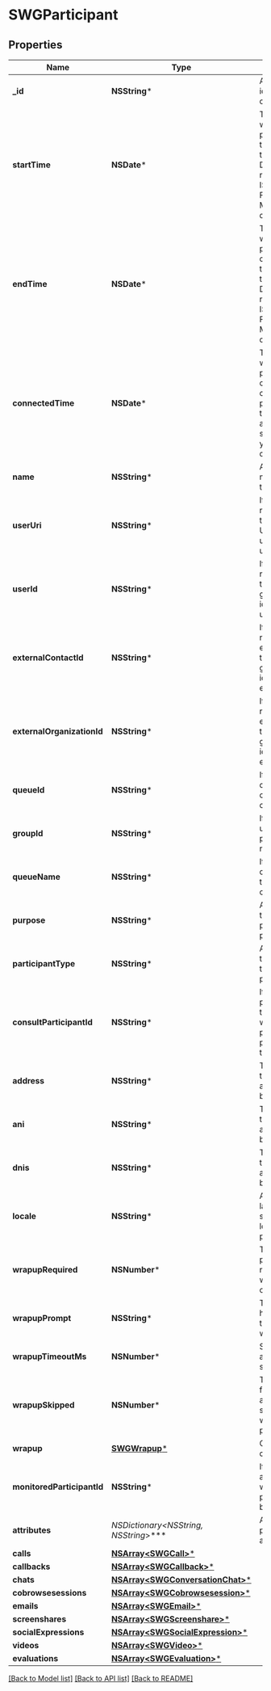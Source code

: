 # SWGParticipant

## Properties
Name | Type | Description | Notes
------------ | ------------- | ------------- | -------------
**_id** | **NSString*** | A globally unique identifier for this conversation. | [optional] 
**startTime** | **NSDate*** | The timestamp when this participant joined the conversation in the provider clock. Date time is represented as an ISO-8601 string. For example: yyyy-MM-ddTHH:mm:ss.SSSZ | [optional] 
**endTime** | **NSDate*** | The timestamp when this participant disconnected from the conversation in the provider clock. Date time is represented as an ISO-8601 string. For example: yyyy-MM-ddTHH:mm:ss.SSSZ | [optional] 
**connectedTime** | **NSDate*** | The timestamp when this participant was connected to the conversation in the provider clock. Date time is represented as an ISO-8601 string. For example: yyyy-MM-ddTHH:mm:ss.SSSZ | [optional] 
**name** | **NSString*** | A human readable name identifying the participant. | [optional] 
**userUri** | **NSString*** | If this participant represents a user, then this will be an URI that can be used to fetch the user. | [optional] 
**userId** | **NSString*** | If this participant represents a user, then this will be the globally unique identifier for the user. | [optional] 
**externalContactId** | **NSString*** | If this participant represents an external contact, then this will be the globally unique identifier for the external contact. | [optional] 
**externalOrganizationId** | **NSString*** | If this participant represents an external org, then this will be the globally unique identifier for the external org. | [optional] 
**queueId** | **NSString*** | If present, the queue id that the communication channel came in on. | [optional] 
**groupId** | **NSString*** | If present, group of users the participant represents. | [optional] 
**queueName** | **NSString*** | If present, the queue name that the communication channel came in on. | [optional] 
**purpose** | **NSString*** | A well known string that specifies the purpose of this participant. | [optional] 
**participantType** | **NSString*** | A well known string that specifies the type of this participant. | [optional] 
**consultParticipantId** | **NSString*** | If this participant is part of a consult transfer, then this will be the participant id of the participant being transferred. | [optional] 
**address** | **NSString*** | The address for the this participant. For a phone call this will be the ANI. | [optional] 
**ani** | **NSString*** | The address for the this participant. For a phone call this will be the ANI. | [optional] 
**dnis** | **NSString*** | The address for the this participant. For a phone call this will be the ANI. | [optional] 
**locale** | **NSString*** | An ISO 639 language code specifying the locale for this participant | [optional] 
**wrapupRequired** | **NSNumber*** | True iff this participant is required to enter wrapup for this conversation. | [optional] [default to @0]
**wrapupPrompt** | **NSString*** | This field controls how the UI prompts the agent for a wrapup. | [optional] 
**wrapupTimeoutMs** | **NSNumber*** | Specifies how long a timed ACW session will last. | [optional] 
**wrapupSkipped** | **NSNumber*** | The UI sets this field when the agent chooses to skip entering a wrapup for this participant. | [optional] [default to @0]
**wrapup** | [**SWGWrapup***](SWGWrapup.md) | Call wrap up or disposition data. | [optional] 
**monitoredParticipantId** | **NSString*** | If this participant is a monitor, then this will be the id of the participant that is being monitored. | [optional] 
**attributes** | **NSDictionary&lt;NSString*, NSString*&gt;*** | Additional participant attributes | [optional] 
**calls** | [**NSArray&lt;SWGCall&gt;***](SWGCall.md) |  | [optional] 
**callbacks** | [**NSArray&lt;SWGCallback&gt;***](SWGCallback.md) |  | [optional] 
**chats** | [**NSArray&lt;SWGConversationChat&gt;***](SWGConversationChat.md) |  | [optional] 
**cobrowsesessions** | [**NSArray&lt;SWGCobrowsesession&gt;***](SWGCobrowsesession.md) |  | [optional] 
**emails** | [**NSArray&lt;SWGEmail&gt;***](SWGEmail.md) |  | [optional] 
**screenshares** | [**NSArray&lt;SWGScreenshare&gt;***](SWGScreenshare.md) |  | [optional] 
**socialExpressions** | [**NSArray&lt;SWGSocialExpression&gt;***](SWGSocialExpression.md) |  | [optional] 
**videos** | [**NSArray&lt;SWGVideo&gt;***](SWGVideo.md) |  | [optional] 
**evaluations** | [**NSArray&lt;SWGEvaluation&gt;***](SWGEvaluation.md) |  | [optional] 

[[Back to Model list]](../README.md#documentation-for-models) [[Back to API list]](../README.md#documentation-for-api-endpoints) [[Back to README]](../README.md)



